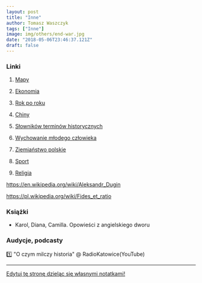 ```yaml
---
layout: post
title: "Inne"
author: Tomasz Waszczyk
tags: ["Inne"]
image: img/others/end-war.jpg
date: "2018-05-06T23:46:37.121Z"
draft: false
---
```


### Linki

1. <a href="http://historia.waszczyk.com/maps" target="_blank">Mapy</a>

2. <a href="http://historia.waszczyk.com/economy" target="_blank">Ekonomia</a>

3. <a href="http://historia.waszczyk.com/year-by-year" target="_blank">Rok po roku</a>

4. <a href="http://historia.waszczyk.com/china" target="_blank">Chiny</a>

5. <a href="http://historia.waszczyk.com/dictionary" target="_blank">Słowników terminów historycznych</a>

6. <a href="http://historia.waszczyk.com/wychowanie-mlodego-czlowieka" target="_blank">Wychowanie młodego człowieka</a>

7. <a href="http://historia.waszczyk.com/ziemianstwo" target="_blank">Ziemiaństwo polskie</a>

8. <a href="http://historia.waszczyk.com/sport" target="_blank">Sport</a>

9. <a href="http://historia.waszczyk.com/religion" target="_blank">Religia</a>

https://en.wikipedia.org/wiki/Aleksandr_Dugin

https://pl.wikipedia.org/wiki/Fides_et_ratio

### Książki

* Karol, Diana, Camilla. Opowieści z angielskiego dworu

### Audycje, podcasty

:one: "O czym milczy historia" @ RadioKatowice(YouTube)

---

<a href="https://github.com/TomaszWaszczyk/historia.waszczyk.com/edit/master/src/content/others.md" target="_blank">Edytuj tę stronę dzieląc się własnymi notatkami!</a>
